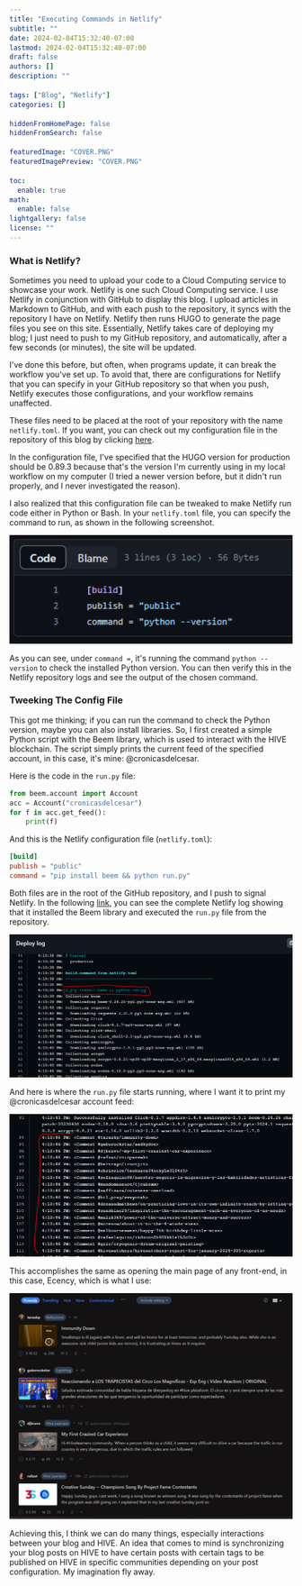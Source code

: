 ```yaml
---
title: "Executing Commands in Netlify"
subtitle: ""
date: 2024-02-04T15:32:40-07:00
lastmod: 2024-02-04T15:32:40-07:00
draft: false
authors: []
description: ""

tags: ["Blog", "Netlify"]
categories: []

hiddenFromHomePage: false
hiddenFromSearch: false

featuredImage: "COVER.PNG"
featuredImagePreview: "COVER.PNG"

toc:
  enable: true
math:
  enable: false
lightgallery: false
license: ""
---
```


### What is Netlify?

Sometimes you need to upload your code to a Cloud Computing service to showcase your work. Netlify is one such Cloud Computing service. I use Netlify in conjunction with GitHub to display this blog. I upload articles in Markdown to GitHub, and with each push to the repository, it syncs with the repository I have on Netlify. Netlify then runs HUGO to generate the page files you see on this site. Essentially, Netlify takes care of deploying my blog; I just need to push to my GitHub repository, and automatically, after a few seconds (or minutes), the site will be updated.
<!--more-->

I've done this before, but often, when programs update, it can break the workflow you've set up. To avoid that, there are configurations for Netlify that you can specify in your GitHub repository so that when you push, Netlify executes those configurations, and your workflow remains unaffected.

These files need to be placed at the root of your repository with the name `netlify.toml`. If you want, you can check out my configuration file in the repository of this blog by clicking [here](https://github.com/CesarPazzi/blog/blob/master/netlify.toml).

In the configuration file, I've specified that the HUGO version for production should be 0.89.3 because that's the version I'm currently using in my local workflow on my computer (I tried a newer version before, but it didn't run properly, and I never investigated the reason).

I also realized that this configuration file can be tweaked to make Netlify run code either in Python or Bash. In your `netlify.toml` file, you can specify the command to run, as shown in the following screenshot.

<img src="2024-02-04-16-01-55-image.png" title="" alt="" width="662">

As you can see, under `command =`, it's running the command `python --version` to check the installed Python version. You can then verify this in the Netlify repository logs and see the output of the chosen command.

### Tweeking The Config File

This got me thinking; if you can run the command to check the Python version, maybe you can also install libraries. So, I first created a simple Python script with the Beem library, which is used to interact with the HIVE blockchain. The script simply prints the current feed of the specified account, in this case, it's mine: @cronicasdelcesar.

Here is the code in the `run.py` file:

```python
from beem.account import Account
acc = Account("cronicasdelcesar")
for f in acc.get_feed():
    print(f)
```

And this is the Netlify configuration file (`netlify.toml`):

```toml
[build]
publish = "public"
command = "pip install beem && python run.py"
```

Both files are in the root of the GitHub repository, and I push to signal Netlify. In the following [link](.\netlifylog.txt), you can see the complete Netlify log showing that it installed the Beem library and executed the `run.py` file from the repository.

![](2024-02-04-16-30-09-image.png)

And here is where the `run.py` file starts running, where I want it to print my @cronicasdelcesar account feed:

![](2024-02-04-16-31-50-image.png)

This accomplishes the same as opening the main page of any front-end, in this case, Ecency, which is what I use:

![](2024-02-04-16-32-47-image.png)

Achieving this, I think we can do many things, especially interactions between your blog and HIVE. An idea that comes to mind is synchronizing your blog posts on HIVE to have certain posts with certain tags to be published on HIVE in specific communities depending on your post configuration. My imagination fly away.
